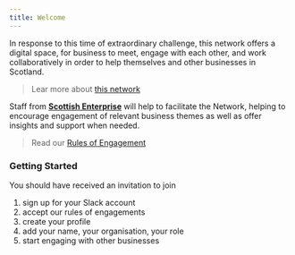```yaml
---
title: Welcome
---
```



In response to this time of extraordinary challenge, this network offers a digital space, for business to meet, engage with each other, and work collaboratively in order to help themselves and other businesses in Scotland.

> Lear more about [this network](learn-more.md)

Staff from [**Scottish Enterprise**](https://www.scottish-enterprise.com/) will help to facilitate the Network, helping to encourage engagement of relevant business themes as well as offer insights and support when needed.

> Read our [Rules of Engagement](rules-of-engagement.md)

### Getting Started

You should have received an invitation to join

1. sign up for your Slack account
2. accept our rules of engagements
3. create your profile
4. add your name, your organisation, your role
5. start engaging with other businesses

